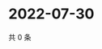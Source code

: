 # 2022-07-30

共 0 条

<!-- BEGIN WEIBO -->
<!-- 最后更新时间 Sat Jul 30 2022 12:37:05 GMT+0800 (China Standard Time) -->

<!-- END WEIBO -->

